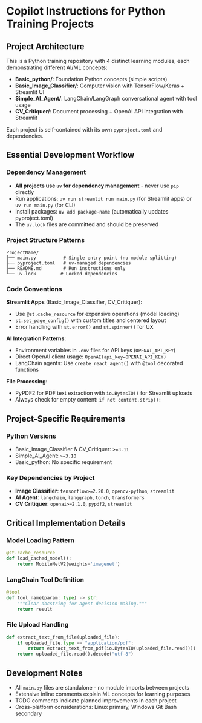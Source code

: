 # Copilot Instructions for Python Training Projects

## Project Architecture

This is a Python training repository with 4 distinct learning modules, each demonstrating different AI/ML concepts:

- **Basic_python/**: Foundation Python concepts (simple scripts)
- **Basic_Image_Classifier/**: Computer vision with TensorFlow/Keras + Streamlit UI
- **Simple_AI_Agent/**: LangChain/LangGraph conversational agent with tool usage
- **CV_Critiquer/**: Document processing + OpenAI API integration with Streamlit

Each project is self-contained with its own `pyproject.toml` and dependencies.

## Essential Development Workflow

### Dependency Management
- **All projects use `uv` for dependency management** - never use `pip` directly
- Run applications: `uv run streamlit run main.py` (for Streamlit apps) or `uv run main.py` (for CLI)
- Install packages: `uv add package-name` (automatically updates pyproject.toml)
- The `uv.lock` files are committed and should be preserved

### Project Structure Patterns
```
ProjectName/
├── main.py          # Single entry point (no module splitting)
├── pyproject.toml   # uv-managed dependencies
├── README.md        # Run instructions only
└── uv.lock         # Locked dependencies
```

### Code Conventions

**Streamlit Apps** (Basic_Image_Classifier, CV_Critiquer):
- Use `@st.cache_resource` for expensive operations (model loading)
- `st.set_page_config()` with custom titles and centered layout
- Error handling with `st.error()` and `st.spinner()` for UX

**AI Integration Patterns**:
- Environment variables in `.env` files for API keys (`OPENAI_API_KEY`)
- Direct OpenAI client usage: `OpenAI(api_key=OPENAI_API_KEY)`
- LangChain agents: Use `create_react_agent()` with `@tool` decorated functions

**File Processing**:
- PyPDF2 for PDF text extraction with `io.BytesIO()` for Streamlit uploads
- Always check for empty content: `if not content.strip():`

## Project-Specific Requirements

### Python Versions
- Basic_Image_Classifier & CV_Critiquer: `>=3.11`
- Simple_AI_Agent: `>=3.10`
- Basic_python: No specific requirement

### Key Dependencies by Project
- **Image Classifier**: `tensorflow>=2.20.0`, `opencv-python`, `streamlit`
- **AI Agent**: `langchain`, `langgraph`, `torch`, `transformers`
- **CV Critiquer**: `openai>=2.1.0`, `pypdf2`, `streamlit`

## Critical Implementation Details

### Model Loading Pattern
```python
@st.cache_resource
def load_cached_model():
    return MobileNetV2(weights='imagenet')
```

### LangChain Tool Definition
```python
@tool
def tool_name(param: type) -> str:
    """Clear docstring for agent decision-making."""
    return result
```

### File Upload Handling
```python
def extract_text_from_file(uploaded_file):
    if uploaded_file.type == "application/pdf":
        return extract_text_from_pdf(io.BytesIO(uploaded_file.read()))
    return uploaded_file.read().decode("utf-8")
```

## Development Notes

- All `main.py` files are standalone - no module imports between projects
- Extensive inline comments explain ML concepts for learning purposes
- TODO comments indicate planned improvements in each project
- Cross-platform considerations: Linux primary, Windows Git Bash secondary